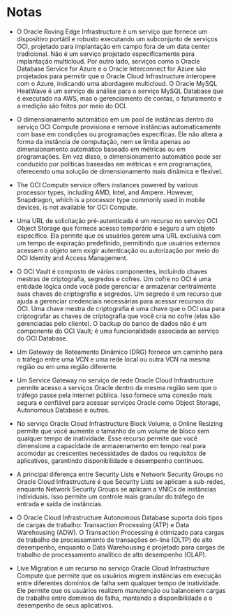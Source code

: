 # Notas

- O Oracle Roving Edge Infrastructure é um serviço que fornece um dispositivo portátil e robusto executando um subconjunto de serviços OCI, projetado para implantação em campo fora de um data center tradicional. Não é um serviço projetado especificamente para implantação multicloud. Por outro lado, serviços como o Oracle Database Service for Azure e o Oracle Interconnect for Azure são projetados para permitir que o Oracle Cloud Infrastructure interopere com o Azure, indicando uma abordagem multicloud. O Oracle MySQL HeatWave é um serviço de análise para o serviço MySQL Database que é executado na AWS, mas o gerenciamento de contas, o faturamento e a medição são feitos por meio do OCI.

- O dimensionamento automático em um pool de instâncias dentro do serviço OCI Compute provisiona e remove instâncias automaticamente com base em condições ou programações específicas. Ele não altera a forma da instância de computação, nem se limita apenas ao dimensionamento automático baseado em métricas ou em programações. Em vez disso, o dimensionamento automático pode ser conduzido por políticas baseadas em métricas e em programações, oferecendo uma solução de dimensionamento mais dinâmica e flexível.

- The OCI Compute service offers instances powered by various processor types, including AMD, Intel, and Ampere. However, Snapdragon, which is a processor type commonly used in mobile devices, is not available for OCI Compute.

- Uma URL de solicitação pré-autenticada é um recurso no serviço OCI Object Storage que fornece acesso temporário e seguro a um objeto específico. Ela permite que os usuários gerem uma URL exclusiva com um tempo de expiração predefinido, permitindo que usuários externos acessem o objeto sem exigir autenticação ou autorização por meio do OCI Identity and Access Management.

- O OCI Vault é composto de vários componentes, incluindo chaves mestras de criptografia, segredos e cofres. Um cofre no OCI é uma entidade lógica onde você pode gerenciar e armazenar centralmente suas chaves de criptografia e segredos. Um segredo é um recurso que ajuda a gerenciar credenciais necessárias para acessar recursos do OCI. Uma chave mestra de criptografia é uma chave que o OCI usa para criptografar as chaves de criptografia que você cria no cofre (elas são gerenciadas pelo cliente). O backup do banco de dados não é um componente do OCI Vault; é uma funcionalidade associada ao serviço do OCI Database.

- Um Gateway de Roteamento Dinâmico (DRG) fornece um caminho para o tráfego entre uma VCN e uma rede local ou outra VCN na mesma região ou em uma região diferente.

- Um Service Gateway no serviço de rede Oracle Cloud Infrastructure permite acesso a serviços Oracle dentro da mesma região sem que o tráfego passe pela internet pública. Isso fornece uma conexão mais segura e confiável para acessar serviços Oracle como Object Storage, Autonomous Database e outros.

- No serviço Oracle Cloud Infrastructure Block Volume, o Online Resizing permite que você aumente o tamanho de um volume de bloco sem qualquer tempo de inatividade. Esse recurso permite que você dimensione a capacidade de armazenamento em tempo real para acomodar as crescentes necessidades de dados ou requisitos de aplicativos, garantindo disponibilidade e desempenho contínuos.
  

- A principal diferença entre Security Lists e Network Security Groups no Oracle Cloud Infrastructure é que Security Lists se aplicam a sub-redes, enquanto Network Security Groups se aplicam a VNICs de instâncias individuais. Isso permite um controle mais granular do tráfego de entrada e saída de instâncias.

- O Oracle Cloud Infrastructure Autonomous Database suporta dois tipos de cargas de trabalho: Transaction Processing (ATP) e Data Warehousing (ADW). O Transaction Processing é otimizado para cargas de trabalho de processamento de transações on-line (OLTP) de alto desempenho, enquanto o Data Warehousing é projetado para cargas de trabalho de processamento analítico de alto desempenho (OLAP).

- Live Migration é um recurso no serviço Oracle Cloud Infrastructure Compute que permite que os usuários migrem instâncias em execução entre diferentes domínios de falha sem qualquer tempo de inatividade. Ele permite que os usuários realizem manutenção ou balanceiem cargas de trabalho entre domínios de falha, mantendo a disponibilidade e o desempenho de seus aplicativos.